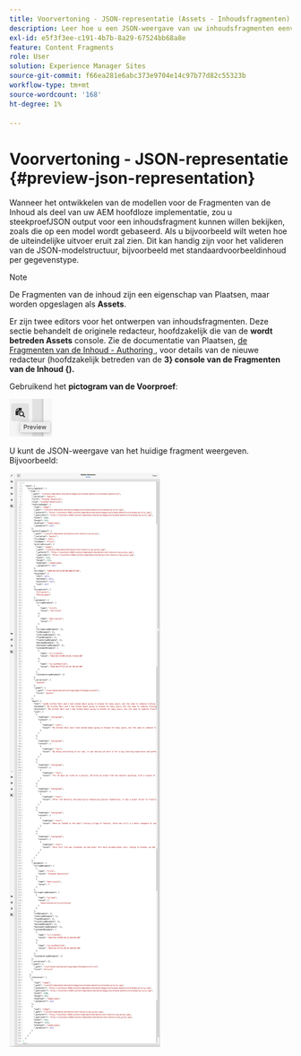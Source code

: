 ```yaml
---
title: Voorvertoning - JSON-representatie (Assets - Inhoudsfragmenten)
description: Leer hoe u een JSON-weergave van uw inhoudsfragmenten eenvoudig kunt voorvertonen bij het implementeren van uw AEM oplossing zonder kop.
exl-id: e5f3f3ee-c191-4b7b-8a29-67524bb68a8e
feature: Content Fragments
role: User
solution: Experience Manager Sites
source-git-commit: f66ea281e6abc373e9704e14c97b77d82c55323b
workflow-type: tm+mt
source-wordcount: '168'
ht-degree: 1%

---
```


# Voorvertoning - JSON-representatie {#preview-json-representation}

Wanneer het ontwikkelen van de modellen voor de Fragmenten van de Inhoud als deel van uw AEM hoofdloze implementatie, zou u steekproefJSON output voor een inhoudsfragment kunnen willen bekijken, zoals die op een model wordt gebaseerd. Als u bijvoorbeeld wilt weten hoe de uiteindelijke uitvoer eruit zal zien. Dit kan handig zijn voor het valideren van de JSON-modelstructuur, bijvoorbeeld met standaardvoorbeeldinhoud per gegevenstype.

>[!NOTE]
>
>De Fragmenten van de inhoud zijn een eigenschap van Plaatsen, maar worden opgeslagen als **Assets**.
>
>Er zijn twee editors voor het ontwerpen van inhoudsfragmenten. Deze sectie behandelt de originele redacteur, hoofdzakelijk die van de **wordt betreden Assets** console. Zie de documentatie van Plaatsen, [ de Fragmenten van de Inhoud - Authoring ](/help/sites-cloud/administering/content-fragments/authoring.md), voor details van de nieuwe redacteur (hoofdzakelijk betreden van de **3} console van de Fragmenten van de Inhoud {).**

Gebruikend het **pictogram van de Voorproef**:

![ de Redacteur van het Fragment van de Inhoud - het lusje van de Voorproef ](assets/cfm-preview-01.png)

U kunt de JSON-weergave van het huidige fragment weergeven. Bijvoorbeeld:

![ de Redacteur van het Fragment van de Inhoud - Voorproef van een Fragment ](assets/cfm-preview-02.png)

<!--
**Copy URL** lets you copy to clipboard the URL for either author or publish.
-->
